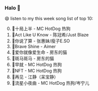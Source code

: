 

### Halo 👋

😄 listen to my this week song list of top 10:

0. 🌈十局上半 - MC HotDog 热狗
1. 🌈Act Like U Know - 陈冠希/Just Blaze
2. 🌈你说了算 - 张惠妹/瘦子E.SO
3. 🌈Brave Shine - Aimer
4. 🌈爱你就像爱生命 - 房东的猫
5. 🌈斑马斑马 - 房东的猫
6. 🌈早就 - MC HotDog 热狗
7. 🌈NFT - MC HotDog 热狗
8. 🌈再见 - 江静（呆宝静）
9. 🌈流星小夜曲 - MC HotDog 热狗/岑宁儿

